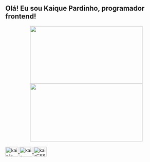 ##  Olá! Eu sou Kaique Pardinho, programador frontend!
<div align="center">
  <a href="https://github.com/kaiquepardinho">
  <img height="180em" width="350em" src="https://github-readme-stats.vercel.app/api?username=kaiquepardinho&show_icons=true&theme=dracula&include_all_commits=true&count_private=true"/>
  <img height="180em" width="350em" src="https://github-readme-stats.vercel.app/api/top-langs/?username=kaiquepardinho&layout=compact&langs_count=7&theme=dracula"/>
</div>
<div style="display: inline_block"><br>
  <img align="center" alt="kai-Js" height="30" width="40" src="https://cdn.jsdelivr.net/gh/devicons/devicon/icons/javascript/javascript-original.svg">
  <img align="center" alt="kai-HTML" height="30" width="40" src="https://cdn.jsdelivr.net/gh/devicons/devicon/icons/html5/html5-original.svg">
  <img align="center" alt="kai-CSS" height="30" width="40" src="https://cdn.jsdelivr.net/gh/devicons/devicon/icons/css3/css3-original.svg">
</div>

